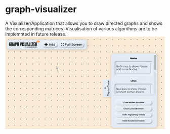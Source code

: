 # graph-visualizer
A Visualizer/Application that allows you to draw directed graphs and shows the corresponding matrices. Visualisation of various algorithms are to be implemnted in future release.
![](docs/assets/img/gvis2.gif)